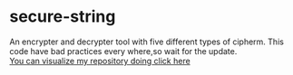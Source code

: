 # secure-string
An encrypter and decrypter tool with five different types of cipherm. This code have bad practices every where,so wait for the update.<br>
<a href="https://jugaman.github.io/secure-string/">You can visualize my repository doing click here</a>
